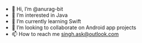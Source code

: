 - 👋 Hi, I’m @anurag-bit
- 👀 I’m interested in Java
- 🌱 I’m currently learning Swift 
- 💞️ I’m looking to collaborate on Android app projects
- 📫 How to reach me singh.ask@outlook.com


<!---
anurag-bit/anurag-bit is a ✨ special ✨ repository because its `README.md` (this file) appears on your GitHub profile.
You can click the Preview link to take a look at your changes.
--->
